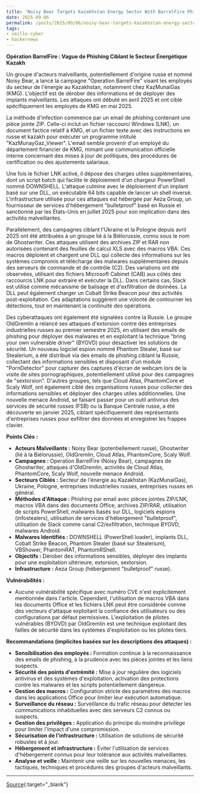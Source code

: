 ```yaml
---
title: 'Noisy Bear Targets Kazakhstan Energy Sector With BarrelFire Phishing Campaign'
date: 2025-09-06
permalink: /posts/2025/09/06/noisy-bear-targets-kazakhstan-energy-sector-with-barrelfire-phishing-campaign/
tags:
- veille-cyber
- hackernews
---
```

**Opération BarrelFire : Vague de Phishing Ciblant le Secteur Énergétique Kazakh**

Un groupe d'acteurs malveillants, potentiellement d'origine russe et nommé Noisy Bear, a lancé la campagne "Operation BarrelFire" visant les employés du secteur de l'énergie au Kazakhstan, notamment chez KazMunaiGas (KMG). L'objectif est de dérober des informations et de déployer des implants malveillants. Les attaques ont débuté en avril 2025 et ont ciblé spécifiquement les employés de KMG en mai 2025.

La méthode d'infection commence par un email de phishing contenant une pièce jointe ZIP. Celle-ci inclut un fichier raccourci Windows (LNK), un document factice relatif à KMG, et un fichier texte avec des instructions en russe et kazakh pour exécuter un programme intitulé "KazMunayGaz_Viewer". L'email semble provenir d'un employé du département financier de KMG, mimant une communication officielle interne concernant des mises à jour de politiques, des procédures de certification ou des ajustements salariaux.

Une fois le fichier LNK activé, il dépose des charges utiles supplémentaires, dont un script batch qui facilite le déploiement d'un chargeur PowerShell nommé DOWNSHELL. L'attaque culmine avec le déploiement d'un implant basé sur une DLL, un exécutable 64 bits capable de lancer un shell inversé. L'infrastructure utilisée pour ces attaques est hébergée par Aeza Group, un fournisseur de services d'hébergement "bulletproof" basé en Russie et sanctionné par les États-Unis en juillet 2025 pour son implication dans des activités malveillantes.

Parallèlement, des campagnes ciblant l'Ukraine et la Pologne depuis avril 2025 ont été attribuées à un groupe lié à la Biélorussie, connu sous le nom de Ghostwriter. Ces attaques utilisent des archives ZIP et RAR non autorisées contenant des feuilles de calcul XLS avec des macros VBA. Ces macros déploient et chargent une DLL qui collecte des informations sur les systèmes compromis et télécharge des malwares supplémentaires depuis des serveurs de commande et de contrôle (C2). Des variations ont été observées, utilisant des fichiers Microsoft Cabinet (CAB) aux côtés des raccourcis LNK pour extraire et exécuter la DLL. Dans certains cas, Slack est utilisé comme mécanisme de balisage et d'exfiltration de données. La DLL peut également charger un Cobalt Strike Beacon pour des activités post-exploitation. Ces adaptations suggèrent une volonté de contourner les détections, tout en maintenant la continuité des opérations.

Des cyberattaques ont également été signalées contre la Russie. Le groupe OldGremlin a relancé ses attaques d'extorsion contre des entreprises industrielles russes au premier semestre 2025, en utilisant des emails de phishing pour déployer des malwares et en exploitant la technique "bring your own vulnerable driver" (BYOVD) pour désactiver les solutions de sécurité. Un nouveau logiciel espion nommé Phantom Stealer, basé sur Stealerium, a été distribué via des emails de phishing ciblant la Russie, collectant des informations sensibles et disposant d'un module "PornDetector" pour capturer des captures d'écran de webcam lors de la visite de sites pornographiques, potentiellement utilisé pour des campagnes de "sextorsion". D'autres groupes, tels que Cloud Atlas, PhantomCore et Scaly Wolf, ont également ciblé des organisations russes pour collecter des informations sensibles et déployer des charges utiles additionnelles. Une nouvelle menace Android, se faisant passer pour un outil antivirus des services de sécurité russes (FSB) ou la Banque Centrale russe, a été découverte en janvier 2025, ciblant spécifiquement des représentants d'entreprises russes pour exfiltrer des données et enregistrer les frappes clavier.

**Points Clés :**

*   **Acteurs Malveillants :** Noisy Bear (potentiellement russe), Ghostwriter (lié à la Biélorussie), OldGremlin, Cloud Atlas, PhantomCore, Scaly Wolf.
*   **Campagnes :** Operation BarrelFire (Noisy Bear), campagnes de Ghostwriter, attaques d'OldGremlin, activités de Cloud Atlas, PhantomCore, Scaly Wolf, nouvelle menace Android.
*   **Secteurs Ciblés :** Secteur de l'énergie au Kazakhstan (KazMunaiGas), Ukraine, Pologne, entreprises industrielles russes, entreprises russes en général.
*   **Méthodes d'Attaque :** Phishing par email avec pièces jointes ZIP/LNK, macros VBA dans des documents Office, archives ZIP/RAR, utilisation de scripts PowerShell, malwares basés sur DLL, logiciels espions (infostealers), utilisation de services d'hébergement "bulletproof", utilisation de Slack comme canal C2/exfiltration, technique BYOVD, malwares Android.
*   **Malwares Identifiés :** DOWNSHELL (PowerShell loader), implants DLL, Cobalt Strike Beacon, Phantom Stealer (basé sur Stealerium), VBShower, PhantomRAT, PhantomRShell.
*   **Objectifs :** Dérober des informations sensibles, déployer des implants pour une exploitation ultérieure, extorsion, sextorsion.
*   **Infrastructure :** Aeza Group (hébergement "bulletproof" russe).

**Vulnérabilités :**

*   Aucune vulnérabilité spécifique avec numéro CVE n'est explicitement mentionnée dans l'article. Cependant, l'utilisation de macros VBA dans les documents Office et les fichiers LNK peut être considérée comme des vecteurs d'attaque exploitant la confiance des utilisateurs ou des configurations par défaut permissives. L'exploitation de pilotes vulnérables (BYOVD) par OldGremlin est une technique exploitant des failles de sécurité dans les systèmes d'exploitation ou les pilotes tiers.

**Recommandations (implicites basées sur les descriptions des attaques) :**

*   **Sensibilisation des employés :** Formation continue à la reconnaissance des emails de phishing, à la prudence avec les pièces jointes et les liens suspects.
*   **Sécurité des points d'extrémité :** Mise à jour régulière des logiciels antivirus et des systèmes d'exploitation, activation des protections contre les malwares et les scripts potentiellement dangereux.
*   **Gestion des macros :** Configuration stricte des paramètres des macros dans les applications Office pour limiter leur exécution automatique.
*   **Surveillance du réseau :** Surveillance du trafic réseau pour détecter les communications inhabituelles avec des serveurs C2 connus ou suspects.
*   **Gestion des privilèges :** Application du principe du moindre privilège pour limiter l'impact d'une compromission.
*   **Sécurisation de l'infrastructure :** Utilisation de solutions de sécurité robustes et à jour.
*   **Hébergement et infrastructure :** Éviter l'utilisation de services d'hébergement connus pour leur tolérance aux activités malveillantes.
*   **Analyse et veille :** Maintenir une veille sur les nouvelles menaces, les tactiques, techniques et procédures des groupes d'acteurs malveillants.

---
[Source](https://thehackernews.com/2025/09/noisy-bear-targets-kazakhstan-energy.html){:target="_blank"}
